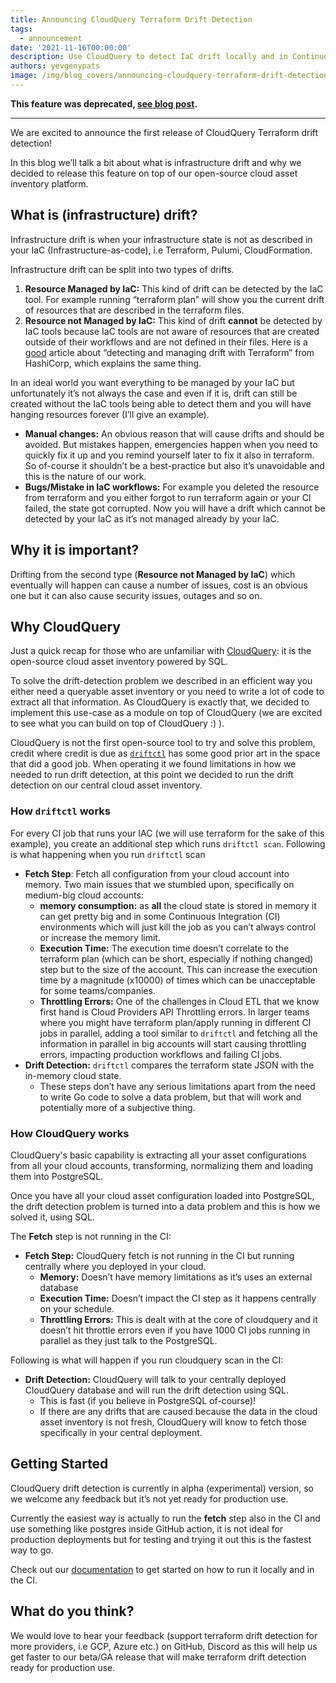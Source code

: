 ```yaml
---
title: Announcing CloudQuery Terraform Drift Detection
tags:
  - announcement
date: '2021-11-16T00:00:00'
description: Use CloudQuery to detect IaC drift locally and in Continuos Integration (CI)
authors: yevgenypats
image: /img/blog_covers/announcing-cloudquery-terraform-drift-detection.jpg
---
```


**This feature was deprecated, [see blog post](https://www.cloudquery.io/blog/terraform-drift-deprecation).**

---

We are excited to announce the first release of CloudQuery Terraform drift detection!

In this blog we’ll talk a bit about what is infrastructure drift and why we decided to release this feature on top of our open-source cloud asset inventory platform.

<!--truncate-->
## What is (infrastructure) drift?

Infrastructure drift is when your infrastructure state is not as described in your IaC (Infrastructure-as-code), i.e Terraform, Pulumi, CloudFormation.

Infrastructure drift can be split into two types of drifts.

1. **Resource Managed by IaC:** This kind of drift can be detected by the IaC tool. For example running “terraform plan” will show you the current drift of resources that are described in the terraform files.
2. **Resource not Managed by IaC:** This kind of drift **cannot** be detected by IaC tools because IaC tools are not aware of resources that are created outside of their workflows and are not defined in their files. Here is a [good](https://www.hashicorp.com/blog/detecting-and-managing-drift-with-terraform) article about “detecting and managing drift with Terraform” from HashiCorp, which explains the same thing.

In an ideal world you want everything to be managed by your IaC but unfortunately it’s not always the case and even if it is, drift can still be created without the IaC tools being able to detect them and you will have hanging resources forever (I’ll give an example).

- **Manual changes:** An obvious reason that will cause drifts and should be avoided. But mistakes happen, emergencies happen when you need to quickly fix it up and you remind yourself later to fix it also in terraform. So of-course it shouldn’t be a best-practice but also it’s unavoidable and this is the nature of our work.
- **Bugs/Mistake in IaC workflows:** For example you deleted the resource from terraform and you either forgot to run terraform again or your CI failed, the state got corrupted. Now you will have a drift which cannot be detected by your IaC as it’s not managed already by your IaC.

## Why it is important?

Drifting from the second type (**Resource not Managed by IaC**) which eventually will happen can cause a number of issues, cost is an obvious one but it can also cause security issues, outages and so on.

## Why CloudQuery

Just a quick recap for those who are unfamiliar with [CloudQuery](https://github.com/cloudquery/cloudquery): it is the open-source cloud asset inventory powered by SQL.

To solve the drift-detection problem we described in an efficient way you either need a queryable asset inventory or you need to write a lot of code to extract all that information. As CloudQuery is exactly that, we decided to implement this use-case as a module on top of CloudQuery (we are excited to see what you can build on top of CloudQuery :) ).

CloudQuery is not the first open-source tool to try and solve this problem, credit where credit is due as [`driftctl`](https://github.com/cloudskiff/driftctl) has some good prior art in the space that did a good job. When operating it we found limitations in how we needed to run drift detection, at this point we decided to run the drift detection on our central cloud asset inventory.

### How `driftctl` works

For every CI job that runs your IAC (we will use terraform for the sake of this example), you create an additional step which runs `driftctl scan`. Following is what happening when you run `driftctl` scan

- **Fetch Step**: Fetch all configuration from your cloud account into memory. Two main issues that we stumbled upon, specifically on medium-big cloud accounts:
  - **memory consumption:** as **all** the cloud state is stored in memory it can get pretty big and in some Continuous Integration (CI) environments which will just kill the job as you can’t always control or increase the memory limit.
  - **Execution Time:** The execution time doesn’t correlate to the terraform plan (which can be short, especially if nothing changed) step but to the size of the account. This can increase the execution time by a magnitude (x10000) of times which can be unacceptable for some teams/companies.
  - **Throttling Errors:** One of the challenges in Cloud ETL that we know first hand is Cloud Providers API Throttling errors. In larger teams where you might have terraform plan/apply running in different CI jobs in parallel, adding a tool similar to `driftctl` and fetching all the information in parallel in big accounts will start causing throttling errors, impacting production workflows and failing CI jobs.
- **Drift Detection:** `driftctl` compares the terraform state JSON with the in-memory cloud state.
  - These steps don’t have any serious limitations apart from the need to write Go code to solve a data problem, but that will work and potentially more of a subjective thing.

### How CloudQuery works

CloudQuery's basic capability is extracting all your asset configurations from all your cloud accounts, transforming, normalizing them and loading them into PostgreSQL.

Once you have all your cloud asset configuration loaded into PostgreSQL, the drift detection problem is turned into a data problem and this is how we solved it, using SQL.

The **Fetch** step is not running in the CI:

- **Fetch Step:** CloudQuery fetch is not running in the CI but running centrally where you deployed in your cloud.
  - **Memory:** Doesn’t have memory limitations as it’s uses an external database
  - **Execution Time:** Doesn’t impact the CI step as it happens centrally on your schedule.
  - **Throttling Errors:** This is dealt with at the core of cloudquery and it doesn’t hit throttle errors even if you have 1000 CI jobs running in parallel as they just talk to the PostgreSQL.

Following is what will happen if you run cloudquery scan in the CI:

- **Drift Detection:** CloudQuery will talk to your centrally deployed CloudQuery database and will run the drift detection using SQL.
  - This is fast (if you believe in PostgreSQL of-course)!
  - If there are any drifts that are caused because the data in the cloud asset inventory is not fresh, CloudQuery will know to fetch those specifically in your central deployment.

## Getting Started

CloudQuery drift detection is currently in alpha (experimental) version, so we welcome any feedback but it’s not yet ready for production use.

Currently the easiest way is actually to run the **fetch** step also in the CI and use something like postgres inside GitHub action, it is not ideal for production deployments but for testing and trying it out this is the fastest way to go.

Check out our [documentation](https://docs.cloudquery.io/docs/intro) to get started on how to run it locally and in the CI.

## What do you think?

We would love to hear your feedback (support terraform drift detection for more providers, i.e GCP, Azure etc.) on GitHub, Discord as this will help us get faster to our beta/GA release that will make terraform drift detection ready for production use.
